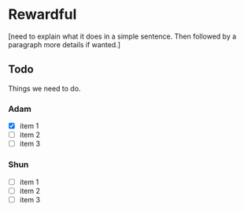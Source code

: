 # Rewardful
[need to explain what it does in a simple sentence.  Then followed by a paragraph more details if wanted.]

## Todo
Things we need to do.

### Adam
- [x] item 1 
- [ ] item 2 
- [ ] item 3

### Shun
- [ ] item 1 
- [ ] item 2 
- [ ] item 3
